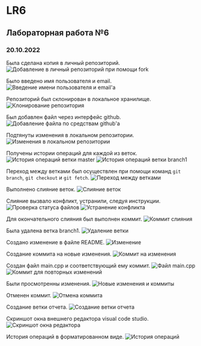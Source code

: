 # LR6
## Лабораторная работа №6

### 20.10.2022

Была сделана копия в личный репозиторий.
![Добавление в личный репозиторий при помощи fork](C:\Users\mymai\LR6\img\Screenshot_1.png)

Было введено имя пользователя и email.
![Введение имени пользователя и email'а](C:\Users\mymai\LR6\img\Screenshot_3.png)

Репозиторий был склонирован в локальное хранилище.
![Клонирование репозитория](C:\Users\mymai\LR6\img\Screenshot_2.png)

Был добавлен файл через интерфейс github.
![Добавление файла по средствам github'а](C:\Users\mymai\LR6\img\Screenshot_5.png)

Подтянуты изменения в локальном репозитории.
![Изменения в локальном репозитории](C:\Users\mymai\LR6\img\Screenshot_6.png)

Получены истории операций для каждой из веток.
![История операций ветки master](C:\Users\mymai\LR6\img\Screenshot_7.png)
![История операций ветки branch1](C:\Users\mymai\LR6\img\Screenshot_9.png)

Переход между ветками был осуществлен при помощи команд `git branch`, `git checkout` и `git fetch`.
![Переход между ветками](C:\Users\mymai\LR6\img\Screenshot_8.png)

Выполнено слияние веток.
![Слияние веток](C:\Users\mymai\LR6\img\Screenshot_10.png)

Слияние вызвало конфликт, устранили, следуя инструкции.
![Проверка статуса файлов](C:\Users\mymai\LR6\img\Screenshot_11.png)
![Устранение конфликта](C:\Users\mymai\LR6\img\Screenshot_12.png)

Для окончательного слияния был выполнен коммит.
![Коммит слияния](C:\Users\mymai\LR6\img\Screenshot_13.png)

Была удалена ветка branch1.
![Удаление ветки](C:\Users\mymai\LR6\img\Screenshot_14.png)

Создано изменение в файле README.
![Изменение](C:\Users\mymai\LR6\img\Screenshot_15.png)

Создание коммита на новые изменения.
![Коммит на изменения](C:\Users\mymai\LR6\img\Screenshot_16.png)

Создан файл main.cpp и соответствующий ему коммит.
![Файл main.cpp](C:\Users\mymai\LR6\img\Screenshot_18.png)
![Коммит для повторных изменений](C:\Users\mymai\LR6\img\Screenshot_17.png)

Были просмотренны изменения.
![Новые изменения и коммиты](C:\Users\mymai\LR6\img\Screenshot_19.png)

Отменен коммит.
![Отмена коммита](C:\Users\mymai\LR6\img\Screenshot_20.png)

Создание ветки отчета.
![Создание ветки отчета](C:\Users\mymai\LR6\img\Screenshot_21.png)

Скриншот окна внешнего редактора visual code studio.
![Скриншот окна редактора](C:\Users\mymai\LR6\img\Screenshot_22.png)

История операций в форматированном виде.
![История операций](C:\Users\mymai\LR6\img\Screenshot_23.png)